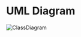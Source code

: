 UML Diagram
===========

![ClassDiagram](http://www.plantuml.com/plantuml/proxy?src=https://raw.githubusercontent.com/staticxrjc/Design-Patterns/main/abstract-factory/UML/diagram.puml)

